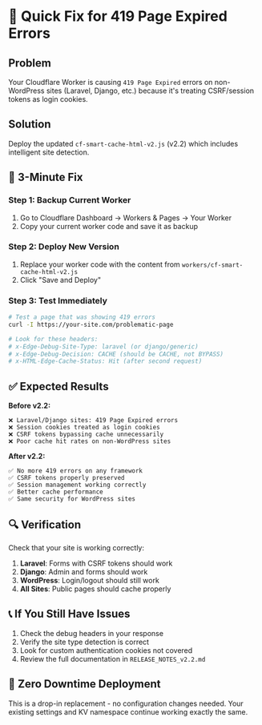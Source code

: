 # 🚨 Quick Fix for 419 Page Expired Errors

## Problem
Your Cloudflare Worker is causing `419 Page Expired` errors on non-WordPress sites (Laravel, Django, etc.) because it's treating CSRF/session tokens as login cookies.

## Solution 
Deploy the updated `cf-smart-cache-html-v2.js` (v2.2) which includes intelligent site detection.

## 🔧 3-Minute Fix

### Step 1: Backup Current Worker
1. Go to Cloudflare Dashboard → Workers & Pages → Your Worker
2. Copy your current worker code and save it as backup

### Step 2: Deploy New Version
1. Replace your worker code with the content from `workers/cf-smart-cache-html-v2.js`
2. Click "Save and Deploy"

### Step 3: Test Immediately
```bash
# Test a page that was showing 419 errors
curl -I https://your-site.com/problematic-page

# Look for these headers:
# x-Edge-Debug-Site-Type: laravel (or django/generic)
# x-Edge-Debug-Decision: CACHE (should be CACHE, not BYPASS)
# x-HTML-Edge-Cache-Status: Hit (after second request)
```

## ✅ Expected Results

**Before v2.2:**
```
❌ Laravel/Django sites: 419 Page Expired errors
❌ Session cookies treated as login cookies  
❌ CSRF tokens bypassing cache unnecessarily
❌ Poor cache hit rates on non-WordPress sites
```

**After v2.2:**
```
✅ No more 419 errors on any framework
✅ CSRF tokens properly preserved
✅ Session management working correctly
✅ Better cache performance
✅ Same security for WordPress sites
```

## 🔍 Verification

Check that your site is working correctly:

1. **Laravel**: Forms with CSRF tokens should work
2. **Django**: Admin and forms should work  
3. **WordPress**: Login/logout should still work
4. **All Sites**: Public pages should cache properly

## 📞 If You Still Have Issues

1. Check the debug headers in your response
2. Verify the site type detection is correct
3. Look for custom authentication cookies not covered
4. Review the full documentation in `RELEASE_NOTES_v2.2.md`

## 🚀 Zero Downtime Deployment

This is a drop-in replacement - no configuration changes needed. Your existing settings and KV namespace continue working exactly the same.
